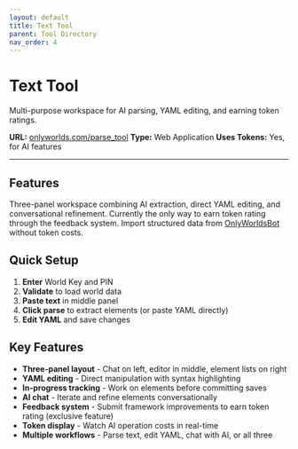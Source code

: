 ```yaml
---
layout: default
title: Text Tool
parent: Tool Directory
nav_order: 4
---
```


# Text Tool

Multi-purpose workspace for AI parsing, YAML editing, and earning token ratings.

**URL:** [onlyworlds.com/parse_tool](https://onlyworlds.com/parse_tool)
**Type:** Web Application
**Uses Tokens:** Yes, for AI features

---

## Features

Three-panel workspace combining AI extraction, direct YAML editing, and conversational refinement. Currently the only way to earn token rating through the feedback system. Import structured data from [OnlyWorldsBot](https://chatgpt.com/g/g-dydgDFnOz-OnlyWorldsBot) without token costs.

## Quick Setup

1. **Enter** World Key and PIN
2. **Validate** to load world data
3. **Paste text** in middle panel
4. **Click parse** to extract elements (or paste YAML directly)
5. **Edit YAML** and save changes

## Key Features

- **Three-panel layout** - Chat on left, editor in middle, element lists on right
- **YAML editing** - Direct manipulation with syntax highlighting
- **In-progress tracking** - Work on elements before committing saves
- **AI chat** - Iterate and refine elements conversationally
- **Feedback system** - Submit framework improvements to earn token rating (exclusive feature)
- **Token display** - Watch AI operation costs in real-time
- **Multiple workflows** - Parse text, edit YAML, chat with AI, or all three

 